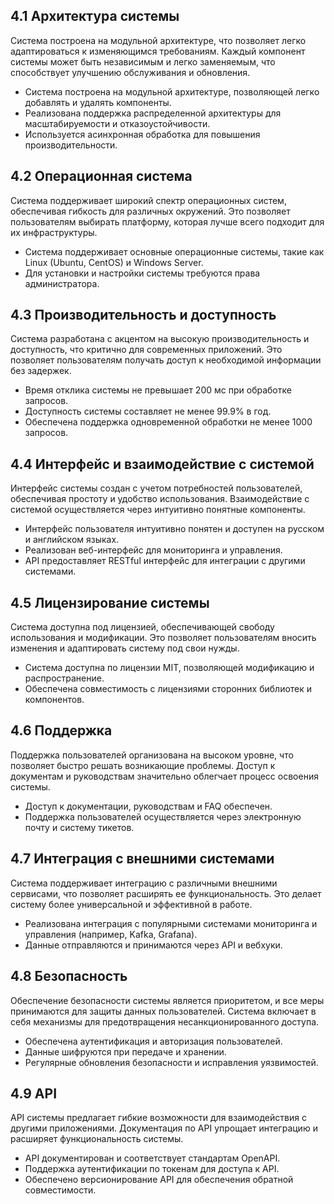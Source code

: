 ## 4.1 Архитектура системы

Система построена на модульной архитектуре, что позволяет легко адаптироваться к изменяющимся требованиям. Каждый компонент системы может быть независимым и легко заменяемым, что способствует улучшению обслуживания и обновления.

*   Система построена на модульной архитектуре, позволяющей легко добавлять и удалять компоненты.
*   Реализована поддержка распределенной архитектуры для масштабируемости и отказоустойчивости.
*   Используется асинхронная обработка для повышения производительности.

## 4.2 Операционная система

Система поддерживает широкий спектр операционных систем, обеспечивая гибкость для различных окружений. Это позволяет пользователям выбирать платформу, которая лучше всего подходит для их инфраструктуры.

*   Система поддерживает основные операционные системы, такие как Linux (Ubuntu, CentOS) и Windows Server.
*   Для установки и настройки системы требуются права администратора.

## 4.3 Производительность и доступность

Система разработана с акцентом на высокую производительность и доступность, что критично для современных приложений. Это позволяет пользователям получать доступ к необходимой информации без задержек.

*   Время отклика системы не превышает 200 мс при обработке запросов.
*   Доступность системы составляет не менее 99.9% в год.
*   Обеспечена поддержка одновременной обработки не менее 1000 запросов.

## 4.4 Интерфейс и взаимодействие с системой

Интерфейс системы создан с учетом потребностей пользователей, обеспечивая простоту и удобство использования. Взаимодействие с системой осуществляется через интуитивно понятные компоненты.

*   Интерфейс пользователя интуитивно понятен и доступен на русском и английском языках.
*   Реализован веб-интерфейс для мониторинга и управления.
*   API предоставляет RESTful интерфейс для интеграции с другими системами.

## 4.5 Лицензирование системы

Система доступна под лицензией, обеспечивающей свободу использования и модификации. Это позволяет пользователям вносить изменения и адаптировать систему под свои нужды.

*   Система доступна по лицензии MIT, позволяющей модификацию и распространение.
*   Обеспечена совместимость с лицензиями сторонних библиотек и компонентов.

## 4.6 Поддержка

Поддержка пользователей организована на высоком уровне, что позволяет быстро решать возникающие проблемы. Доступ к документам и руководствам значительно облегчает процесс освоения системы.

*   Доступ к документации, руководствам и FAQ обеспечен.
*   Поддержка пользователей осуществляется через электронную почту и систему тикетов.

## 4.7 Интеграция с внешними системами

Система поддерживает интеграцию с различными внешними сервисами, что позволяет расширять ее функциональность. Это делает систему более универсальной и эффективной в работе.

*   Реализована интеграция с популярными системами мониторинга и управления (например, Kafka, Grafana).
*   Данные отправляются и принимаются через API и вебхуки.

## 4.8 Безопасность

Обеспечение безопасности системы является приоритетом, и все меры принимаются для защиты данных пользователей. Система включает в себя механизмы для предотвращения несанкционированного доступа.

*   Обеспечена аутентификация и авторизация пользователей.
*   Данные шифруются при передаче и хранении.
*   Регулярные обновления безопасности и исправления уязвимостей.

## 4.9 API

API системы предлагает гибкие возможности для взаимодействия с другими приложениями. Документация по API упрощает интеграцию и расширяет функциональность системы.

*   API документирован и соответствует стандартам OpenAPI.
*   Поддержка аутентификации по токенам для доступа к API.
*   Обеспечено версионирование API для обеспечения обратной совместимости.